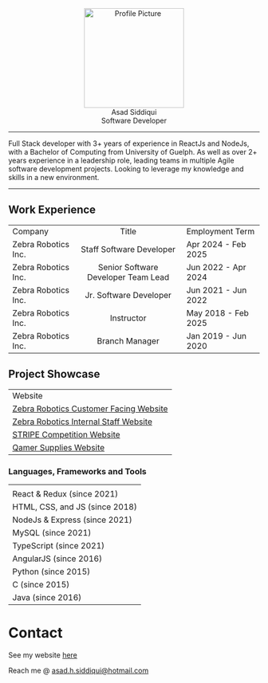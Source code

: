 <center>
    <img src="https://asad310397.github.io/img/asad_profile2.jpg" alt="Profile Picture" width="200"/>
    <br/>Asad Siddiqui
    <br/>Software Developer
</center>

---
Full Stack developer with 3+ years of experience in ReactJs and NodeJs, with a Bachelor of Computing from University of Guelph. As well as over 2+ years experience in a leadership role, leading teams in multiple Agile software development projects. Looking to leverage my knowledge and skills in a new environment.

---
## Work Experience
| | | |
| :--- | :---: | --- |
| Company | Title | Employment Term |
| Zebra Robotics Inc. | Staff Software Developer | Apr 2024 - Feb 2025 |
| Zebra Robotics Inc. | Senior Software Developer Team Lead | Jun 2022 - Apr 2024 |
| Zebra Robotics Inc. | Jr. Software Developer | Jun 2021 - Jun 2022 |
| Zebra Robotics Inc. | Instructor | May 2018 - Feb 2025 |
| Zebra Robotics Inc. | Branch Manager | Jan 2019 - Jun 2020 |

## Project Showcase
| |
| :--- |
| Website |
| [Zebra Robotics Customer Facing Website](https://zebrarobotics.com/mississauga) |
| [Zebra Robotics Internal Staff Website](https://portal.zebrarobotics.com) |
| [STRIPE Competition Website](https://www.stripecompetition.com/) |
| [Qamer Supplies Website](https://qamersupplies.com/) |


### Languages, Frameworks and Tools
| |
| :--- |
| |
| React & Redux (since 2021) |
| HTML, CSS, and JS (since 2018) |
| NodeJs & Express (since 2021) |
| MySQL (since 2021) |
| TypeScript (since 2021) |
| AngularJS (since 2016) |
| Python (since 2015) |
| C (since 2015) |
| Java (since 2016) |

# Contact
See my website [here](https://asad310397.github.io/)

Reach me @ <asad.h.siddiqui@hotmail.com>
<!--
**asad310397/asad310397** is a ✨ _special_ ✨ repository because its `README.md` (this file) appears on your GitHub profile.

Here are some ideas to get you started:

- 🔭 I’m currently working on ...
- 🌱 I’m currently learning ...
- 👯 I’m looking to collaborate on ...
- 🤔 I’m looking for help with ...
- 💬 Ask me about ...
- 📫 How to reach me: ...
- 😄 Pronouns: ...
- ⚡ Fun fact: ...
-->
